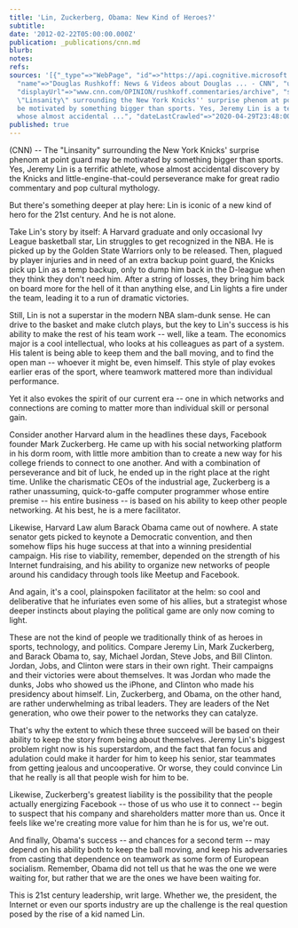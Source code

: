 ```yaml
---
title: 'Lin, Zuckerberg, Obama: New Kind of Heroes?'
subtitle: 
date: '2012-02-22T05:00:00.000Z'
publication: _publications/cnn.md
blurb: 
notes: 
refs: 
sources: '[{"_type"=>"WebPage", "id"=>"https://api.cognitive.microsoft.com/api/v7/#WebPages.0",
  "name"=>"Douglas Rushkoff: News & Videos about Douglas ... - CNN", "url"=>"http://www.cnn.com/OPINION/rushkoff.commentaries/archive/index.html",
  "displayUrl"=>"www.cnn.com/OPINION/rushkoff.commentaries/archive", "snippet"=>"The
  \"Linsanity\" surrounding the New York Knicks'' surprise phenom at point guard may
  be motivated by something bigger than sports. Yes, Jeremy Lin is a terrific athlete,
  whose almost accidental ...", "dateLastCrawled"=>"2020-04-29T23:48:00.0000000Z"}]'
published: true
---
```

(CNN) -- The "Linsanity" surrounding the New York Knicks' surprise phenom at point guard may be motivated by something bigger than sports. Yes, Jeremy Lin is a terrific athlete, whose almost accidental discovery by the Knicks and little-engine-that-could perseverance make for great radio commentary and pop cultural mythology.

But there's something deeper at play here: Lin is iconic of a new kind of hero for the 21st century. And he is not alone.

Take Lin's story by itself: A Harvard graduate and only occasional Ivy League basketball star, Lin struggles to get recognized in the NBA. He is picked up by the Golden State Warriors only to be released. Then, plagued by player injuries and in need of an extra backup point guard, the Knicks pick up Lin as a temp backup, only to dump him back in the D-league when they think they don't need him. After a string of losses, they bring him back on board more for the hell of it than anything else, and Lin lights a fire under the team, leading it to a run of dramatic victories.

Still, Lin is not a superstar in the modern NBA slam-dunk sense. He can drive to the basket and make clutch plays, but the key to Lin's success is his ability to make the rest of his team work -- well, like a team. The economics major is a cool intellectual, who looks at his colleagues as part of a system. His talent is being able to keep them and the ball moving, and to find the open man -- whoever it might be, even himself. This style of play evokes earlier eras of the sport, where teamwork mattered more than individual performance.

Yet it also evokes the spirit of our current era -- one in which networks and connections are coming to matter more than individual skill or personal gain.

Consider another Harvard alum in the headlines these days, Facebook founder Mark Zuckerberg. He came up with his social networking platform in his dorm room, with little more ambition than to create a new way for his college friends to connect to one another. And with a combination of perseverance and bit of luck, he ended up in the right place at the right time. Unlike the charismatic CEOs of the industrial age, Zuckerberg is a rather unassuming, quick-to-gaffe computer programmer whose entire premise -- his entire business -- is based on his ability to keep other people networking. At his best, he is a mere facilitator.

Likewise, Harvard Law alum Barack Obama came out of nowhere. A state senator gets picked to keynote a Democratic convention, and then somehow flips his huge success at that into a winning presidential campaign. His rise to viability, remember, depended on the strength of his Internet fundraising, and his ability to organize new networks of people around his candidacy through tools like Meetup and Facebook.

And again, it's a cool, plainspoken facilitator at the helm: so cool and deliberative that he infuriates even some of his allies, but a strategist whose deeper instincts about playing the political game are only now coming to light.

These are not the kind of people we traditionally think of as heroes in sports, technology, and politics. Compare Jeremy Lin, Mark Zuckerberg, and Barack Obama to, say, Michael Jordan, Steve Jobs, and Bill Clinton. Jordan, Jobs, and Clinton were stars in their own right. Their campaigns and their victories were about themselves. It was Jordan who made the dunks, Jobs who showed us the iPhone, and Clinton who made his presidency about himself. Lin, Zuckerberg, and Obama, on the other hand, are rather underwhelming as tribal leaders. They are leaders of the Net generation, who owe their power to the networks they can catalyze.

That's why the extent to which these three succeed will be based on their ability to keep the story from being about themselves. Jeremy Lin's biggest problem right now is his superstardom, and the fact that fan focus and adulation could make it harder for him to keep his senior, star teammates from getting jealous and uncooperative. Or worse, they could convince Lin that he really is all that people wish for him to be.

Likewise, Zuckerberg's greatest liability is the possibility that the people actually energizing Facebook -- those of us who use it to connect -- begin to suspect that his company and shareholders matter more than us. Once it feels like we're creating more value for him than he is for us, we're out.

And finally, Obama's success -- and chances for a second term -- may depend on his ability both to keep the ball moving, and keep his adversaries from casting that dependence on teamwork as some form of European socialism. Remember, Obama did not tell us that he was the one we were waiting for, but rather that we are the ones we have been waiting for.

This is 21st century leadership, writ large. Whether we, the president, the Internet or even our sports industry are up the challenge is the real question posed by the rise of a kid named Lin.
